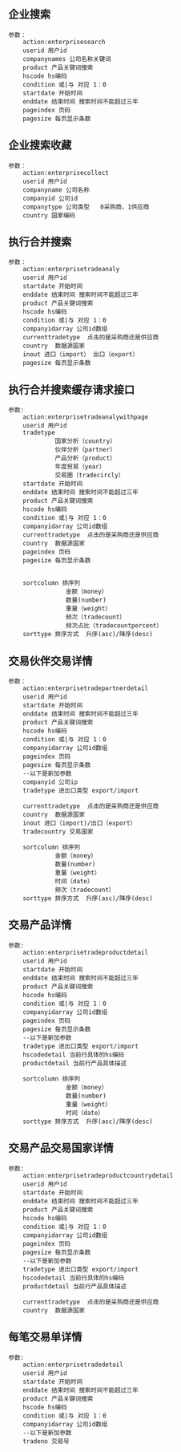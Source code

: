 ## 企业搜索
	参数：
		action:enterprisesearch
		userid 用户id
		companynames 公司名称关键词
		product 产品关键词搜索
		hscode hs编码
		condition 或|与 对应 1：0
		startdate 开始时间
		enddate 结束时间 搜索时间不能超过三年
		pageindex 页码
		pagesize 每页显示条数

## 企业搜索收藏
	参数：
		action:enterprisecollect
		userid 用户id
		companyname 公司名称
		companyid 公司id
		companytype 公司类型   0采购商，1供应商
		country 国家编码

##	执行合并搜索
	参数：
		action:enterprisetradeanaly
		userid 用户id
		startdate 开始时间
		enddate 结束时间 搜索时间不能超过三年
		product 产品关键词搜索
		hscode hs编码
		condition 或|与 对应 1：0
		companyidarray 公司id数组
		currenttradetype  点击的是采购商还是供应商
		country  数据源国家
		inout 进口（import） 出口（export）
		pagesize 每页显示条数

## 执行合并搜索缓存请求接口
	参数:
		action:enterprisetradeanalywithpage
		userid 用户id
		tradetype 
				 国家分析（country）
			 	 伙伴分析（partner）
			 	 产品分析（product）
			 	 年度贸易（year）
			 	 交易圈（tradecircly）
		startdate 开始时间
		enddate 结束时间 搜索时间不能超过三年
		product 产品关键词搜索
		hscode hs编码
		condition 或|与 对应 1：0
		companyidarray 公司id数组
		currenttradetype  点击的是采购商还是供应商
		country  数据源国家
		pageindex 页码
		pagesize 每页显示条数


		sortcolumn 排序列    
					金额（money）
					数量(number)
					重量（weight）
					频次（tradecount）
					频次占比（tradecountpercent）
		sorttype 排序方式  升序(asc)/降序(desc)



## 交易伙伴交易详情
	参数：
		action:enterprisetradepartnerdetail
		userid 用户id
		startdate 开始时间
		enddate 结束时间 搜索时间不能超过三年
		product 产品关键词搜索
		hscode hs编码
		condition 或|与 对应 1：0
		companyidarray 公司id数组
		pageindex 页码
		pagesize 每页显示条数
		--以下是新加参数
		companyid 公司ip
		tradetype 进出口类型 export/import

		currenttradetype  点击的是采购商还是供应商
		country  数据源国家
		inout 进口（import)/出口（export）
		tradecountry 交易国家

		sortcolumn 排序列   
				 金额（money）
				 数量(number)
				 重量（weight）
				 时间（date）
				 频次（tradecount）
		sorttype 排序方式  升序(asc)/降序(desc)

## 交易产品详情
	参数:
		action:enterprisetradeproductdetail
		userid 用户id
		startdate 开始时间
		enddate 结束时间 搜索时间不能超过三年
		product 产品关键词搜索
		hscode hs编码
		condition 或|与 对应 1：0
		companyidarray 公司id数组
		pageindex 页码
		pagesize 每页显示条数
		--以下是新加参数
		tradetype 进出口类型 export/import
		hscodedetail 当前行具体的hs编码
		productdetail 当前行产品具体描述

		sortcolumn 排序列    
					金额（money）
					数量(number)
					重量（weight）
					时间（date）
		sorttype 排序方式  升序(asc)/降序(desc)

## 交易产品交易国家详情
	参数:
		action:enterprisetradeproductcountrydetail
		userid 用户id
		startdate 开始时间
		enddate 结束时间 搜索时间不能超过三年
		product 产品关键词搜索
		hscode hs编码
		condition 或|与 对应 1：0
		companyidarray 公司id数组
		pageindex 页码
		pagesize 每页显示条数
		--以下是新加参数
		tradetype 进出口类型 export/import
		hscodedetail 当前行具体的hs编码
		productdetail 当前行产品具体描述		

		currenttradetype  点击的是采购商还是供应商
		country  数据源国家

## 每笔交易单详情
	参数:
		action:enterprisetradedetail
		userid 用户id
		startdate 开始时间
		enddate 结束时间 搜索时间不能超过三年
		product 产品关键词搜索
		hscode hs编码
		condition 或|与 对应 1：0
		companyidarray 公司id数组
		--以下是新加参数
		tradeno 交易号









